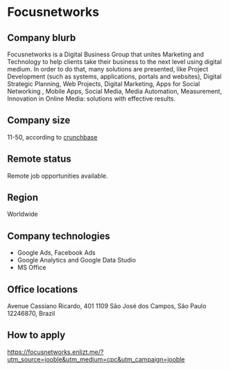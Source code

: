 # Focusnetworks

## Company blurb

Focusnetworks is a Digital Business Group that unites Marketing and Technology to help clients take their business to the next level using digital medium. In order to do that, many solutions are presented, like Project Development (such as systems, applications, portals and websites), Digital Strategic Planning, Web Projects, Digital Marketing, Apps for Social Networking , Mobile Apps, Social Media, Media Automation, Measurement, Innovation in Online Media: solutions with effective results.

## Company size

11-50, according to [crunchbase](https://www.crunchbase.com/organization/focusnetworks)

## Remote status

Remote job opportunities available.

## Region
Worldwide

## Company technologies

- Google Ads, Facebook Ads
- Google Analytics and Google Data Studio
- MS Office

## Office locations

Avenue Cassiano Ricardo, 401
1109
São José dos Campos, São Paulo 12246870, Brazil

## How to apply

https://focusnetworks.enlizt.me/?utm_source=jooble&utm_medium=cpc&utm_campaign=jooble